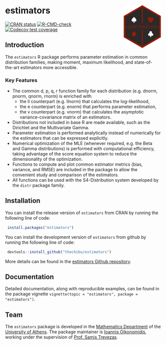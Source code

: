 
<!-- README.md is generated from README.Rmd. Please edit that file -->

# estimators <img src=man/figures/logo.png align="right" height="139" alt="logo"/>

<!-- badges: start -->

[![CRAN
status](https://www.r-pkg.org/badges/version/estimators)](https://CRAN.R-project.org/package=estimators)
[![R-CMD-check](https://github.com/thechibo/estimators/actions/workflows/R-CMD-check.yaml/badge.svg)](https://github.com/thechibo/estimators/actions/workflows/R-CMD-check.yaml)
[![Codecov test
coverage](https://codecov.io/gh/thechibo/estimators/branch/main/graph/badge.svg)](https://app.codecov.io/gh/thechibo/estimators?branch=main)
<!-- badges: end -->

## Introduction

The `estimators` R package performs parameter estimation in common
distribution families, making moment, maximum likelihood, and
state-of-the-art estimators more accessible.

### Key Features

- The common d, p, q, r function family for each distribution
  (e.g. dnorm, pnorm, qnorm, rnorm) is enriched with
  - the ll counterpart (e.g. llnorm) that calculates the log-likelihood,
  - the e counterpart (e.g. enorm) that performs parameter estimation,
  - the v counterpart (e.g. vnorm) that calculates the asymptotic
    variance-covariance matrix of an estimators.
- Distributions not included in base R are made available, such as the
  Dirichlet and the Multivariate Gamma.
- Parameter estimation is performed analytically instead of numerically
  for the estimators that can be expressed explicitly.
- Numerical optimization of the MLE (whenever required, e.g. the Beta
  and Gamma distributions) is performed with computational efficiency,
  taking advantage of the score equation system to reduce the
  dimensionality of the optimization.
- Functions to compute and plot common estimator metrics (bias,
  variance, and RMSE) are included in the package to allow the
  convenient study and comparison of the estimators.
- All functions can be used with the S4-Distribution system developed by
  the `distr` package family.

## Installation

You can install the release version of `estimators` from CRAN by running
the following line of code:

``` r
 install.packages("estimators")
```

You can install the development version of `estimators` from github by
running the following line of code:

``` r
 devtools::install_github("thechibo/estimators")
```

More details can be found in the [estimators Github
repository](https://github.com/thechibo/estimators "estimators Github repository").

## Documentation

Detailed documentation, along with reproducible examples, can be found
in the package vignette
`vignette(topic = "estimators", package = "estimators")`.

## Team

The `estimators` package is developed in the [Mathematics
Department](https://en.math.uoa.gr/ "Mathematics Department Homepage")
of the [University of
Athens](https://en.uoa.gr/ "University of Athens Homepage"). The package
maintainer is [Ioannis
Oikonomidis](http://users.uoa.gr/~goikon/ "Ioannis Oikonomidis Homepage"),
working under the supervision of [Prof. Samis
Trevezas](http://scholar.uoa.gr/strevezas/ "Samis Trevezas Homepage").
